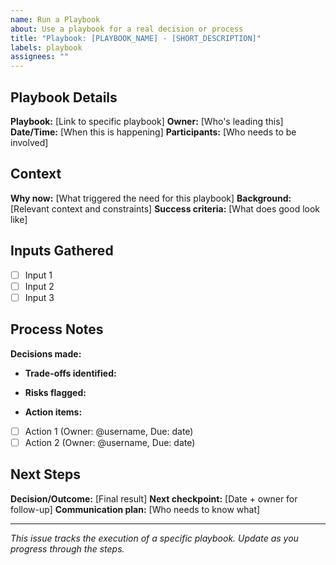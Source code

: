 ```yaml
---
name: Run a Playbook
about: Use a playbook for a real decision or process
title: "Playbook: [PLAYBOOK_NAME] - [SHORT_DESCRIPTION]"
labels: playbook
assignees: ""
---
```


## Playbook Details

**Playbook:** [Link to specific playbook]
**Owner:** [Who's leading this]
**Date/Time:** [When this is happening]
**Participants:** [Who needs to be involved]

## Context

**Why now:** [What triggered the need for this playbook]
**Background:** [Relevant context and constraints]
**Success criteria:** [What does good look like]

## Inputs Gathered

- [ ] Input 1
- [ ] Input 2
- [ ] Input 3

## Process Notes

**Decisions made:**

- **Trade-offs identified:**

- **Risks flagged:**

- **Action items:**

- [ ] Action 1 (Owner: @username, Due: date)
- [ ] Action 2 (Owner: @username, Due: date)

## Next Steps

**Decision/Outcome:** [Final result]
**Next checkpoint:** [Date + owner for follow-up]
**Communication plan:** [Who needs to know what]

---

_This issue tracks the execution of a specific playbook. Update as you progress through the steps._
